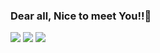 ### <h3>Dear all, Nice to meet You!!👋</h3>   

<img src="https://capsule-render.vercel.app/api?type=wave&color=auto&height=300&section=header&text=capsule%20render&fontSize=90" />

<img src="https://img.shields.io/badge/Firebase-FFCA28?style=flat-square&logo=firebase&logoColor=white"/>
<img src ="https://img.shields.io/badge/JavaScript-F7DF1E?style=flat-square&logo=javascript1&logoColor=white""/>

<!--
**tjdtnsla0911/tjdtnsla0911** is a ✨ _special_ ✨ repository because its `README.md` (this file) appears on your GitHub profile.

Here are some ideas to get you started:

- 🔭 I’m currently working on ...
- 🌱 I’m currently learning ...
- 👯 I’m looking to collaborate on ...
- 🤔 I’m looking for help with ...
- 💬 Ask me about ...
- 📫 How to reach me: ...
- 😄 Pronouns: ...
- ⚡ Fun fact: ...
-->
